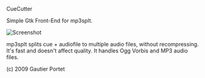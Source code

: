 CueCutter

Simple Gtk Front-End for mp3splt.

![Screenshot](http://imgur.com/oTFgi.png)


mp3splt splits cue + audiofile to multiple audio files, without recompressing.
It's fast and doesn't affect quality. It handles Ogg Vorbis and MP3 audio files.

(c) 2009 Gautier Portet <kassoulet gmail com>

